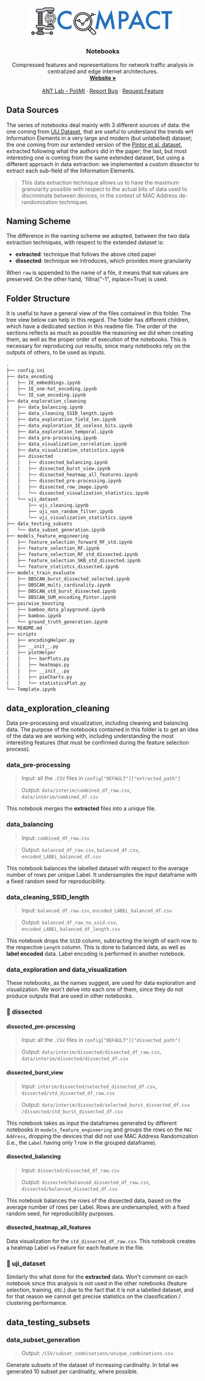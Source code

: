 <br />
<div align="center">
  <a href="https://github.com/GiovanniBaccichet/COMPACT">
    <img src="../images/compact_logo.png" alt="Logo" width="400">
  </a>

<h3 align="center">Notebooks</h3>

  <p align="center">
    Compressed features and representations for network traffic analysis in centralized and edge internet architectures.
    <br />
    <a href="https://compact-prin.github.io/"><strong>Website »</strong></a>
    <br />
    <br />
    <a href="https://antlab.deib.polimi.it/">ANT Lab - PoliMI</a>
    ·
    <a href="https://github.com/GiovanniBaccichet/COMPACT/issues">Report Bug</a>
    ·
    <a href="https://github.com/GiovanniBaccichet/COMPACT/issues">Request Feature</a>
  </p>
</div>

</details>

## Data Sources

The series of notebooks deal mainly with 3 different sources of data: the one coming from [UIJ Dataset](https://zenodo.org/records/7801798), that are useful to understand the trends wrt Information Elements in a very large and modern (but unlabelled) dataset; the one coming from our extended version of the [Pintor et al. dataset](https://www.sciencedirect.com/science/article/abs/pii/S1389128622000196), extracted following what the authors did in the paper; the last, but most interesting one is coming from the same extended dataset, but using a different approach in data extraction: we implemented a custom dissector to extract each sub-field of the Information Elements.

> This data extraction technique allows us to have the maximum granularity possible with respect to the actual bits of data used to discriminate between devices, in the context of MAC Address de-randomization techniques.

## Naming Scheme

The difference in the naming scheme we adopted, between the two data extraction techniques, with respect to the extended dataset is:
- **extracted**: technique that follows the above cited paper
- **dissected**: technique we introduces, which provides more granularity

When `raw` is appended to the name of a file, it means that `NaN` values are preserved. On the other hand, `fillna("-1", inplace=True) is used.

## Folder Structure

It is useful to have a general view of the files contained in this folder. The tree view below can help in this regard. The folder has different children, which have a dedicated section in this readme file. The order of the sections reflects as much as possible the reasoning we did when creating them, as well as the proper order of execution of the notebooks. This is necessary for reproducing our results, since many notebooks rely on the outputs of others, to be used as inputs.

```
.
├── config.ini
├── data_encoding
│   ├── IE_embeddings.ipynb
│   ├── IE_one-hot_encoding.ipynb
│   └── IE_sum_encoding.ipynb
├── data_exploration_cleaning
│   ├── data_balancing.ipynb
│   ├── data_cleaning_SSID_length.ipynb
│   ├── data_exploration_field_len.ipynb
│   ├── data_exploration_IE_useless_bits.ipynb
│   ├── data_exploration_temporal.ipynb
│   ├── data_pre-processing.ipynb
│   ├── data_visualization_correlation.ipynb
│   ├── data_visualization_statistics.ipynb
│   ├── dissected
│   │   ├── dissected_balancing.ipynb
│   │   ├── dissected_burst_view.ipynb
│   │   ├── dissected_heatmap_all_features.ipynb
│   │   ├── dissected_pre-processing.ipynb
│   │   ├── dissected_row_image.ipynb
│   │   └── dissected_visualization_statistics.ipynb
│   └── uji_dataset
│       ├── uji_cleaning.ipynb
│       ├── uji_non_random_filter.ipynb
│       └── uji_visualization_statistics.ipynb
├── data_testing_subsets
│   └── data_subset_generation.ipynb
├── models_feature_engineering
│   ├── feature_selection_forward_RF_std.ipynb
│   ├── feature_selection_RF.ipynb
│   ├── feature_selection_RF_std_dissected.ipynb
│   ├── feature_selection_SKB_std_dissected.ipynb
│   └── feature_statistcs_dissected.ipynb
├── models_train_evaluate
│   ├── DBSCAN_burst_dissected_selected.ipynb
│   ├── DBSCAN_multi_cardinality.ipynb
│   ├── DBSCAN_std_burst_dissected.ipynb
│   └── DBSCAN_SUM_encoding_Pintor.ipynb
├── pairwise_boosting
│   ├── bamboo_data_playground.ipynb
│   ├── bamboo.ipynb
│   └── ground_truth_generation.ipynb
├── README.md
├── scripts
│   ├── encodingHelper.py
│   ├── __init__.py
│   ├── plotHelper
│   │   ├── barPlots.py
│   │   ├── heatmaps.py
│   │   ├── __init__.py
│   │   ├── pieCharts.py
│   │   └── statisticsPlot.py
└── Template.ipynb
```

## data_exploration_cleaning

Data pre-processing and visualization, including cleaning and balancing data. The purpose of the notebooks contained in this folder is to get an idea of the data we are working with, including understanding the most interesting features (that must be confirmed during the feature selection process).

### data_pre-processing
> Input: all the `.CSV` files in `config["DEFAULT"]["extracted_path"]`

> Output: `data/interim/combined_df_raw.csv`, `data/interim/combined_df.csv`

This notebook merges the **extracted** files into a unique file.

### data_balancing

> Input: `combined_df_raw.csv`

> Output: `balanced_df_raw.csv`, `balanced_df.csv`, `encoded_LABEL_balanced_df.csv`

This notebook balances the labelled dataset with respect to the average number of rows per unique Label. It undersamples the input dataframe with a fixed random seed for reproducibility.

### data_cleaning_SSID_length

> Input: `balanced_df_raw.csv`, `encoded_LABEL_balanced_df.csv`

> Output: `balanced_df_raw_no_ssid.csv`, `encoded_LABEL_balanced_df_length.csv`

This notebook drops the `SSID` column, subtracting the length of each row to the respective `Length` column. This is done to balanced data, as well as **label encoded** data. Label encoding is performed in another notebook.

### data_exploration and data_visualization

These notebooks, as the names suggest, are used for data exploration and visualization. We won't delve into each one of them, since they do not produce outputs that are used in other notebooks.

### 📁 dissected

#### dissected_pre-processing

> Input: all the `.CSV` files in `config["DEFAULT"]["dissected_path"]`

> Output: `data/interim/dissected/dissected_df_raw.csv`, `data/interim/dissected/dissected_df.csv`

#### dissected_burst_view

> Input: `interim/dissected/selected_dissected_df.csv`, `dissected/std_dissected_df_raw.csv`

> Output: `data/interim/dissected/selected_burst_dissected_df.csv` `/dissected/std_burst_dissected_df.csv`

This notebook takes as input the dataframes generated by different notebooks in `models_feature_engineering` and groups the rows on the `MAC Address`, dropping the devices that did not use MAC Address Randomization (i.e., the `Label` having only 1 row in the grouped dataframe).

#### dissected_balancing

> Input: `dissected/dissected_df_raw.csv`

> Output: `dissected/balanced_dissected_df_raw.csv`, `dissected/balanced_dissected_df.csv`

This notebook balances the rows of the dissected data, based on the average number of rows per Label. Rows are undersampled, with a fixed random seed, for reproducibility purposes.

#### dissected_heatmap_all_features

Data visualization for the `std_dissected_df_raw.csv`. This notebook creates a heatmap Label vs Feature for each feature in the file.

### 📁 uji_dataset

Similarly tho what done for the **extracted** data. Won't comment on each notebook since this analysis is not used in the other notebooks (feature selection, training, etc.) due to the fact that it is not a labelled dataset, and for that reason we cannot get precise statistics on the classification / clustering performance.

## data_testing_subsets

### data_subset_generation

> Output: `/CSV/subset_combinations/unique_combinations.csv`

Generate subsets of the dataset of increasing cardinality. In total we generated 10 subset per cardinality, where possible.

